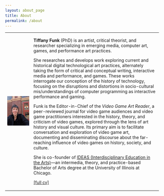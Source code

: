 ```yaml
---
layout: about_page
title: About
permalink: /about
---
```


<html>
<div align="center">
    <table >
     <tr>
        <td><img src="assets/profile.jpg" alt="profile photo of Tiffany Funk"></td>

<td><p align="left"><b>Tiffany Funk</b> (PhD) is an artist, critical theorist, and researcher specializing in emerging media, computer art, games, and performance art practices.</p>

<p align="left">She researches and develops work exploring current and historical digital technological art practices, alternately taking the form of critical and conceptual writing, interactive media and performance, and games. These works interrogate our conception of the history of technology, focusing on the disruptions and distortions in socio-cultural mis/understandings of computer programming as interactive performance and gaming.</p>

<p align="left">Funk is the Editor-in-Chief of the <em>Video Game Art Reader</em>, a peer-reviewed journal for video game audiences and video game practitioners interested in the history, theory, and criticism of video games, explored through the lens of art history and visual culture. Its primary aim is to facilitate conversation and exploration of video game art, documenting and disseminating discourse about the far-reaching influence of video games on history, society, and culture.</p>

<p align="left">She is co-founder of <a href="https://artandarthistory.uic.edu/ideas">IDEAS (Interdisciplinary Education in the Arts)</a>—an intermedia, theory, and practice-based Bachelor of Arts degree at the University of Illinois at Chicago.</p>

<p align="left"><a href="assets/tfunkcv_3_24.pdf">[full cv]</a></p>

</td>
     </tr>
    </table>
    </div>
</html>

